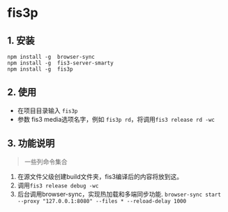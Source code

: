 # fis3p

## 1. 安装
```
npm install -g  browser-sync
npm install -g  fis3-server-smarty
npm install -g  fis3p

```

## 2. 使用

- 在项目目录输入
`fis3p`
- 参数
fis3 media选项名字，例如 `fis3p rd`，将调用`fis3 release rd -wc`

## 3. 功能说明

>一些列命令集合

1. 在源文件父级创建build文件夹，fis3编译后的内容将放到这。
2. 调用`fis3 release debug -wc`
3. 后台调用browser-sync，实现热加载和多端同步功能.
`browser-sync start --proxy "127.0.0.1:8080" --files * --reload-delay 1000`

